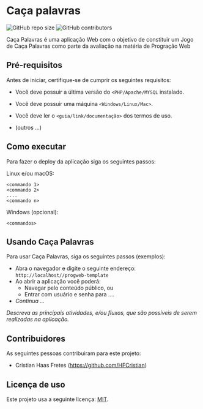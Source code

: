 # Caça palavras

<!--- Exemplos de badges. Acesse https://shields.io para outras opções. Você pode querer incluir informações de dependencias, build, testes, licença, etc. --->
![GitHub repo size](https://img.shields.io/github/repo-size/HFCristian/progweb-template)
![GitHub contributors](https://img.shields.io/github/contributors/HFCristian/progweb-template)

Caça Palavras é uma aplicação Web com o objetivo de constituir um Jogo de Caça Palavras como parte da avaliação na matéria de Progração Web

## Pré-requisitos

Antes de iniciar, certifique-se de cumprir os seguintes requisitos:
<!--- Estes são alguns exemplos de requisitos. Adicione, duplique e remove como necessário --->
* Você deve possuir a última versão do `<PHP/Apache/MYSQL` instalado.
* Você deve possuir uma máquina `<Windows/Linux/Mac>`. 

* Você deve ler o `<guia/link/documentação>` dos termos de uso.
* (outros ...)

## Como executar

Para fazer o deploy da aplicação siga os seguintes passos:

Linux e/ou macOS:
```
<commando 1>
<commando 2>
....
<commando n>
```

Windows (opcional):
```
<commandos>
```

## Usando Caça Palavras

Para usar Caça Palavras, siga os seguintes passos (exemplos):

* Abra o navegador e digite o seguinte endereço: `http://localhost//progweb-template`
* Ao abrir a aplicação você poderá:
  * Navegar pelo conteúdo público, ou
  * Entrar com usuário e senha para ....
* *Continua ...*  

*Descreva as principais atividades, e/ou fluxos, que são possíveis de serem realizadas na aplicação.*

## Contribuidores

As seguintes pessoas contribuiram para este projeto:

* Cristian Haas Fretes (https://github.com/HFCristian)


## Licença de uso

<!--- Se não tiver certeza de qual, verifique este site: https://choosealicense.com/--->
Este projeto usa a seguinte licença: [MIT](https://github.com/HFCristian/progweb-template/blob/master/LICENSE).

